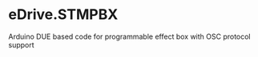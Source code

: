eDrive.STMPBX
=============

Arduino DUE based code for programmable effect box with OSC protocol support
